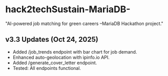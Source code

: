 # hack2techSustain-MariaDB-
"AI-powered job matching for green careers –MariaDB Hackathon project."




## v3.3 Updates (Oct 24, 2025)
- Added /job_trends endpoint with bar chart for job demand.
- Enhanced auto-geolocation with ipinfo.io API.
- Added /generate_cover_letter endpoint.
- Tested: All endpoints functional.